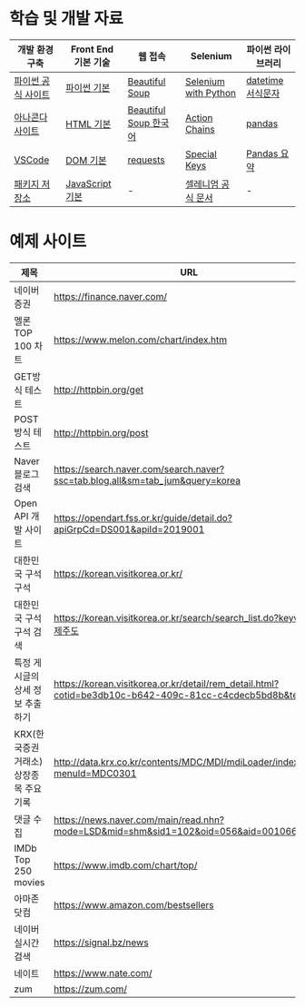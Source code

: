 # 학습 및 개발 자료
| 개발 환경 구축 | Front End 기본 기술 | 웹 접속 | Selenium | 파이썬 라이브러리 |
|---|---|---|---|---|
| [파이썬 공식 사이트](https://www.python.org/) | [파이썬 기본](https://www.w3schools.com/python/default.asp) | [Beautiful Soup](https://www.crummy.com/software/BeautifulSoup/bs4/doc/index.html) | [Selenium with Python](https://selenium-python.readthedocs.io/) | [datetime 서식문자](https://docs.python.org/3/library/datetime.html#strftime-and-strptime-format-codes) |
| [아나콘다 사이트](https://anaconda.org/) | [HTML 기본](https://www.w3schools.com/html/) | [Beautiful Soup 한국어](https://www.crummy.com/software/BeautifulSoup/bs4/doc.ko/) | [Action Chains](https://selenium-python.readthedocs.io/api.html#module-selenium.webdriver.common.action_chains) | [pandas](https://pandas.pydata.org/pandas-docs/stable/) |
| [VSCode](https://code.visualstudio.com/) | [DOM 기본](https://www.w3schools.com/js/js_htmldom.asp) | [requests](https://2.python-requests.org//en/master/) | [Special Keys](https://selenium-python.readthedocs.io/api.html#module-selenium.webdriver.common.keys) | [Pandas 요약](https://github.com/pandas-dev/pandas/blob/master/doc/cheatsheet/Pandas_Cheat_Sheet.pdf) |
| [패키지 저장소](https://pypi.org/) | [JavaScript 기본](https://www.w3schools.com/js/default.asp) | - | [셀레니엄 공식 문서](https://www.selenium.dev/documentation/) | - |


# 예제 사이트 
| 제목 | URL |
|------|-----|
| 네이버증권 | https://finance.naver.com/ |
| 멜론 TOP 100 차트 | https://www.melon.com/chart/index.htm |
| GET방식 테스트 | http://httpbin.org/get |
| POST방식 테스트 | http://httpbin.org/post |
| Naver 블로그 검색 | https://search.naver.com/search.naver?ssc=tab.blog.all&sm=tab_jum&query=korea |
| Open API 개발 사이트 | https://opendart.fss.or.kr/guide/detail.do?apiGrpCd=DS001&apiId=2019001 |
| 대한민국 구석구석 | https://korean.visitkorea.or.kr/ |
| 대한민국 구석구석 검색 | https://korean.visitkorea.or.kr/search/search_list.do?keyword=제주도 |
| 특정 게시글의 상세 정보 추출하기 | https://korean.visitkorea.or.kr/detail/rem_detail.html?cotid=be3db10c-b642-409c-81cc-c4cdecb5bd8b&temp= |
| KRX(한국증권거래소) 상장종목 주요기록 | http://data.krx.co.kr/contents/MDC/MDI/mdiLoader/index.cmd?menuId=MDC0301 |
| 댓글 수집 | https://news.naver.com/main/read.nhn?mode=LSD&mid=shm&sid1=102&oid=056&aid=0010661268 |
| IMDb Top 250 movies | https://www.imdb.com/chart/top/ |
| 아마존 닷컴 | https://www.amazon.com/bestsellers |
| 네이버 실시간 검색 | https://signal.bz/news |
| 네이트 | https://www.nate.com/ |
| zum | https://zum.com/ |
